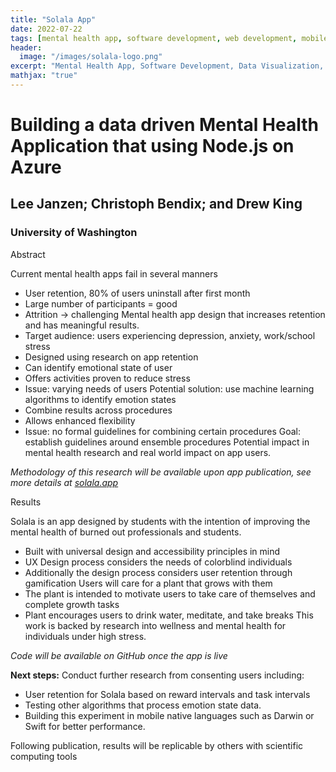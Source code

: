 ```yaml
---
title: "Solala App"
date: 2022-07-22
tags: [mental health app, software development, web development, mobile development]
header:
  image: "/images/solala-logo.png"
excerpt: "Mental Health App, Software Development, Data Visualization, Web Development, Mobile Development"
mathjax: "true"
---
```


# Building a data driven Mental Health Application that using Node.js on Azure

## Lee Janzen; Christoph Bendix; and Drew King

### University of Washington

Abstract

Current mental health apps fail in several manners
* User retention, 80% of users uninstall after first month
* Large number of participants = good
* Attrition -> challenging
Mental health app design that increases retention and has meaningful results.
* Target audience: users experiencing depression, anxiety, work/school stress
* Designed using research on app retention
* Can identify emotional state of user
* Offers activities proven to reduce stress
* Issue: varying needs of users
Potential solution: use machine learning algorithms to identify emotion states
* Combine results across procedures
* Allows enhanced flexibility
* Issue: no formal guidelines for combining certain procedures
Goal: establish guidelines around ensemble procedures
Potential impact in mental health research and real world impact on app users.


*Methodology of this research will be available upon app publication, see more details at [solala.app](solala.app)*


Results

Solala is an app designed by students with the intention of improving the mental health of burned out professionals and students.
* Built with universal design and accessibility principles in mind
* UX Design process considers the needs of colorblind individuals
* Additionally the design process considers user retention through gamification
Users will care for a plant that grows with them
* The plant is intended to motivate users to take care of themselves and complete growth tasks
* Plant encourages users to drink water, meditate, and take breaks
This work is backed by research into wellness and mental health for individuals under high stress.

*Code will be available on GitHub once the app is live*

**Next steps:**
Conduct further research from consenting users including:
* User retention for Solala based on reward intervals and task intervals
* Testing other algorithms that process emotion state data.
* Building this experiment in mobile native languages such as
Darwin or Swift for better performance.

Following publication, results will be replicable by others with scientific computing tools

